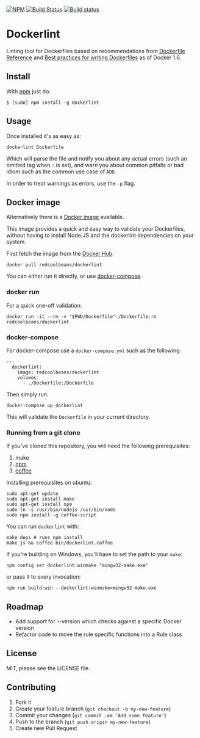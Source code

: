 [![NPM](https://nodei.co/npm/dockerlint.png?downloads=true&downloadRank=true&stars=true)](https://nodei.co/npm/dockerlint/)
[![Build Status](https://travis-ci.org/RedCoolBeans/dockerlint.svg?branch=master)](https://travis-ci.org/RedCoolBeans/dockerlint)
[![Build status](https://ci.appveyor.com/api/projects/status/bwvl5wexs90wspyg?svg=true)](https://ci.appveyor.com/project/jasperla/dockerlint)

# Dockerlint

Linting tool for Dockerfiles based on recommendations from
[Dockerfile Reference](https://docs.docker.com/reference/builder/) and [Best practices for writing Dockerfiles](https://docs.docker.com/articles/dockerfile_best-practices/) as of Docker 1.6.

## Install

With [npm](https://npmjs.org/) just do:

    $ [sudo] npm install -g dockerlint

## Usage

Once installed it's as easy as:

    dockerlint Dockerfile

Which will parse the file and notify you about any actual errors (such an
omitted tag when `:` is set), and warn you about common pitfalls or bad idiom
such as the common use case of `ADD`.

In order to treat warnings as errors, use the `-p` flag.

## Docker image

Alternatively there is a [Docker image](https://hub.docker.com/r/redcoolbeans/dockerlint) available.

This image provides a quick and easy way to validate your Dockerfiles, without
having to install Node.JS and the dockerlint dependencies on your system.

First fetch the image from the [Docker Hub](https://hub.docker.com/):

    docker pull redcoolbeans/dockerlint

You can either run it directly, or use [docker-compose](https://www.docker.com/docker-compose).

### docker run

For a quick one-off validation:

    docker run -it --rm -v "$PWD/Dockerfile":/Dockerfile:ro redcoolbeans/dockerlint

### docker-compose

For docker-compose use a `docker-compose.yml` such as the following:

    ---
      dockerlint:
        image: redcoolbeans/dockerlint
        volumes:
          - ./Dockerfile:/Dockerfile

Then simply run:

    docker-compose up dockerlint

This will validate the `Dockerfile` in your current directory.


### Running from a git clone

If you've cloned this repository, you will need the following prerequisites:
1. make
2. [npm](https://www.npmjs.com/)
3. [coffee](http://coffeescript.org/)

Installing prerequisites on ubuntu:

    sudo apt-get update
    sudo apt-get install make
    sudo apt-get install npm
    sudo ln -s /usr/bin/nodejs /usr/bin/node
    sudo npm install -g coffee-script

You can run `dockerlint` with:

    make deps # runs npm install
    make js && coffee bin/dockerlint.coffee

If you're building on Windows, you'll have to set the path to your `make`:

    npm config set dockerlint:winmake "mingw32-make.exe"

or pass it to every invocation:

    npm run build:win --dockerlint:winmake=mingw32-make.exe

## Roadmap

- Add support for --version which checks against a specific Docker version
- Refactor code to move the rule specific functions into a Rule class

## License

MIT, please see the LICENSE file.

## Contributing

1. Fork it
2. Create your feature branch (`git checkout -b my-new-feature`)
3. Commit your changes (`git commit -am 'Add some feature'`)
4. Push to the branch (`git push origin my-new-feature`)
5. Create new Pull Request
